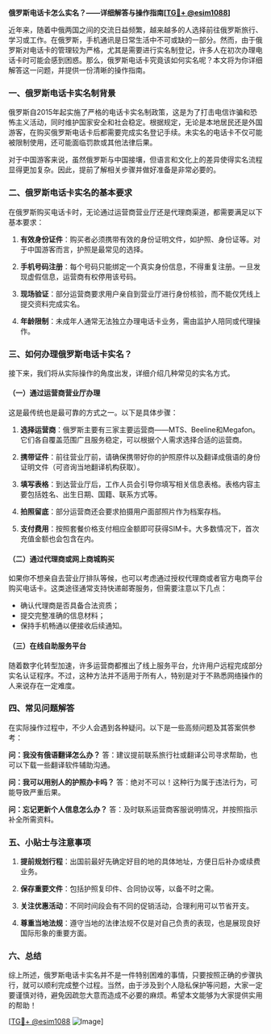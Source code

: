 **俄罗斯电话卡怎么实名？——详细解答与操作指南[[TG💪+ @esim1088](https://t.me/s/esim1088)]**

近年来，随着中俄两国之间的交流日益频繁，越来越多的人选择前往俄罗斯旅行、学习或工作。在俄罗斯，手机通讯是日常生活中不可或缺的一部分。然而，由于俄罗斯对电话卡的管理较为严格，尤其是需要进行实名制登记，许多人在初次办理电话卡时可能会感到困惑。那么，俄罗斯电话卡究竟该如何实名呢？本文将为你详细解答这一问题，并提供一份清晰的操作指南。

### 一、俄罗斯电话卡实名制背景

俄罗斯自2015年起实施了严格的电话卡实名制政策，这是为了打击电信诈骗和恐怖主义活动，同时维护国家安全和社会稳定。根据规定，无论是本地居民还是外国游客，在购买俄罗斯电话卡后都需要完成实名登记手续。未实名的电话卡不仅可能被限制使用，还可能面临罚款或其他法律后果。

对于中国游客来说，虽然俄罗斯与中国接壤，但语言和文化上的差异使得实名流程显得更加复杂。因此，提前了解相关步骤并做好准备是非常必要的。

### 二、俄罗斯电话卡实名的基本要求

在俄罗斯购买电话卡时，无论通过运营商营业厅还是代理商渠道，都需要满足以下基本要求：

1. **有效身份证件**：购买者必须携带有效的身份证明文件，如护照、身份证等。对于中国游客而言，护照是最常见的选择。
   
2. **手机号码注册**：每个号码只能绑定一个真实身份信息，不得重复注册。一旦发现虚假信息，运营商有权停用该号码。

3. **现场验证**：部分运营商要求用户亲自到营业厅进行身份核验，而不能仅凭线上提交资料完成实名。

4. **年龄限制**：未成年人通常无法独立办理电话卡业务，需由监护人陪同或代理操作。

### 三、如何办理俄罗斯电话卡实名？

接下来，我们将从实际操作的角度出发，详细介绍几种常见的实名方式。

#### （一）通过运营商营业厅办理

这是最传统也是最可靠的方式之一。以下是具体步骤：

1. **选择运营商**：俄罗斯主要有三家主要运营商——MTS、Beeline和Megafon。它们各自覆盖范围广且服务稳定，可以根据个人需求选择合适的运营商。

2. **携带证件**：前往营业厅前，请确保携带好你的护照原件以及翻译成俄语的身份证明文件（可咨询当地翻译机构获取）。

3. **填写表格**：到达营业厅后，工作人员会引导你填写相关信息表格。表格内容主要包括姓名、出生日期、国籍、联系方式等。

4. **拍照留底**：部分运营商还会要求拍摄用户面部照片作为档案存档。

5. **支付费用**：按照套餐价格支付相应金额即可获得SIM卡。大多数情况下，首次充值金额也会包含在内。

#### （二）通过代理商或网上商城购买

如果你不想亲自去营业厅排队等候，也可以考虑通过授权代理商或者官方电商平台购买电话卡。这类途径通常支持快递邮寄服务，但需要注意以下几点：

- 确认代理商是否具备合法资质；
- 提交完整准确的信息材料；
- 保持手机畅通以便接收后续通知。

#### （三）在线自助服务平台

随着数字化转型加速，许多运营商都推出了线上服务平台，允许用户远程完成部分实名认证程序。不过，这种方法并不适用于所有人，特别是对于不熟悉网络操作的人来说存在一定难度。

### 四、常见问题解答

在实际操作过程中，不少人会遇到各种疑问。以下是一些高频问题及其答案供参考：

**问：我没有俄语翻译怎么办？**
答：建议提前联系旅行社或翻译公司寻求帮助，也可以下载一些翻译软件辅助沟通。

**问：我可以用别人的护照办卡吗？**
答：绝对不可以！这种行为属于违法行为，可能导致严重后果。

**问：忘记更新个人信息怎么办？**
答：及时联系运营商客服说明情况，并按照指示补全所需资料。

### 五、小贴士与注意事项

1. **提前规划行程**：出国前最好先确定好目的地的具体地址，方便日后补办或续费业务。

2. **保存重要文件**：包括护照复印件、合同协议等，以备不时之需。

3. **关注优惠活动**：不同时间段会有不同的促销活动，合理利用可以节省开支。

4. **尊重当地法规**：遵守当地的法律法规不仅是对自己负责的表现，也是展现良好国际形象的重要方面。

### 六、总结

综上所述，俄罗斯电话卡实名并不是一件特别困难的事情，只要按照正确的步骤执行，就可以顺利完成整个过程。当然，由于涉及到个人隐私保护等问题，大家一定要谨慎对待，避免因疏忽大意而造成不必要的麻烦。希望本文能够为大家提供实用的帮助！

[[TG💪+ @esim1088](https://t.me/s/esim1088) ![Image](https://i.postimg.cc/4NQfJmqS/Snipaste-2025-05-13-00-14-12.png)]